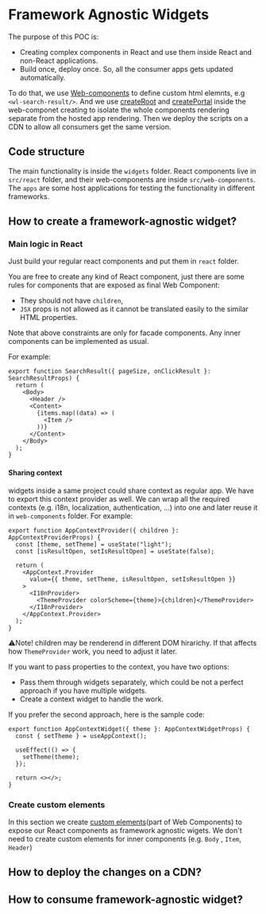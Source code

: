 # Framework Agnostic Widgets

The purpose of this POC is:

- Creating complex components in React and use them inside React and non-React applications.
- Build once, deploy once. So, all the consumer apps gets updated automatically.

To do that, we use [Web-components](https://developer.mozilla.org/en-US/docs/Web/API/Web_components) to define custom html elemnts, e.g `<wl-search-result/>`. And we use [createRoot](https://react.dev/reference/react-dom/client/createRoot) and [createPortal](https://react.dev/reference/react-dom/createPortal) inside the web-componet creating to isolate the whole components rendering separate from the hosted app rendering. Then we deploy the scripts on a CDN to allow all consumers get the same version.

## Code structure

The main functionality is inside the `widgets` folder. React components live in `src/react` folder, and their web-components are inside `src/web-components`.
The `apps` are some host applications for testing the functionality in different frameworks.

## How to create a framework-agnostic widget?

### Main logic in React

Just build your regular react components and put them in `react` folder.

You are free to create any kind of React component, just there are some rules for components that are exposed as final Web Component:

- They should not have `children`,
- `JSX` props is not allowed as it cannot be translated easily to the similar HTML properties.

Note that above constraints are only for facade components. Any inner components can be implemented as usual.

For example:

```tsx
export function SearchResult({ pageSize, onClickResult }: SearchResultProps) {
  return (
    <Body>
      <Header />
      <Content>
        {items.map((data) => (
          <Item />
        ))}
      </Content>
    </Body>
  );
}
```

#### Sharing context

widgets inside a same project could share context as regular app. We have to export this context provider as well. We can wrap all the required contexts (e.g. i18n, localization, authentication, ...) into one and later reuse it in `web-components` folder. For example:

```tsx
export function AppContextProvider({ children }: AppContextProviderProps) {
  const [theme, setTheme] = useState("light");
  const [isResultOpen, setIsResultOpen] = useState(false);

  return (
    <AppContext.Provider
      value={{ theme, setTheme, isResultOpen, setIsResultOpen }}
    >
      <I18nProvider>
        <ThemeProvider colorScheme={theme}>{children}</ThemeProvider>
      </I18nProvider>
    </AppContext.Provider>
  );
}
```

⚠️Note! children may be renderend in different DOM hirarichy. If that affects how `ThemeProvider` work, you need to adjust it later.

If you want to pass properties to the context, you have two options:

- Pass them through widgets separately, which could be not a perfect approach if you have multiple widgets.
- Create a context widget to handle the work.

If you prefer the second approach, here is the sample code:

```tsx
export function AppContextWidget({ theme }: AppContextWidgetProps) {
  const { setTheme } = useAppContext();

  useEffect(() => {
    setTheme(theme);
  });

  return <></>;
}
```

### Create custom elements

In this section we create [custom elements](https://developer.mozilla.org/en-US/docs/Web/API/Web_components/Using_custom_elements)(part of Web Components) to expose our React components as framework agnostic wigets. We don't need to create custom elements for inner components (e.g. `Body` , `Item`, `Header`)

## How to deploy the changes on a CDN?

## How to consume framework-agnostic widget?
